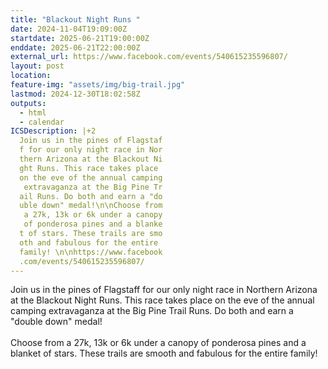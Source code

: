 ```yaml
---
title: "Blackout Night Runs "
date: 2024-11-04T19:09:00Z
startdate: 2025-06-21T19:00:00Z
enddate: 2025-06-21T22:00:00Z
external_url: https://www.facebook.com/events/540615235596807/
layout: post
location: 
feature-img: "assets/img/big-trail.jpg"
lastmod: 2024-12-30T18:02:58Z
outputs:
  - html
  - calendar
ICSDescription: |+2
  Join us in the pines of Flagstaf  f for our only night race in Nor  thern Arizona at the Blackout Ni  ght Runs. This race takes place   on the eve of the annual camping   extravaganza at the Big Pine Tr  ail Runs. Do both and earn a "do  uble down" medal!\n\nChoose from   a 27k, 13k or 6k under a canopy   of ponderosa pines and a blanke  t of stars. These trails are smo  oth and fabulous for the entire   family! \n\nhttps://www.facebook  .com/events/540615235596807/
---
```


Join us in the pines of Flagstaff for our only night race in Northern Arizona at the Blackout Night Runs. This race takes place on the eve of the annual camping extravaganza at the Big Pine Trail Runs. Do both and earn a "double down" medal!<br>
  <br>
  Choose from a 27k, 13k or 6k under a canopy of ponderosa pines and a blanket of stars. These trails are smooth and fabulous for the entire family! <br>
  <br>
  
